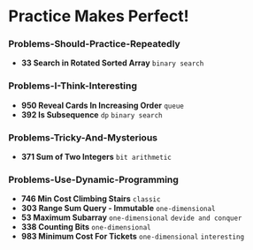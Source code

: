 # Practice Makes Perfect!

### Problems-Should-Practice-Repeatedly

- **33 Search in Rotated Sorted Array** `binary search`


### Problems-I-Think-Interesting

- **950 Reveal Cards In Increasing Order** `queue`
- **392 Is Subsequence** `dp` `binary search`

### Problems-Tricky-And-Mysterious

- **371 Sum of Two Integers** `bit arithmetic`


### Problems-Use-Dynamic-Programming

- **746 Min Cost Climbing Stairs** `classic`
- **303 Range Sum Query - Immutable** `one-dimensional`
- **53 Maximum Subarray** `one-dimensional` `devide and conquer`
- **338 Counting Bits** `one-dimensional`
- **983 Minimum Cost For Tickets** `one-dimensional` `interesting`
